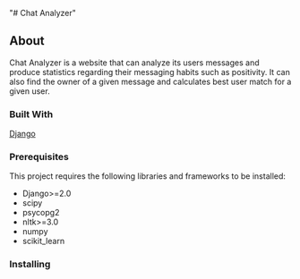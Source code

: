 "# Chat Analyzer" 

## About
Chat Analyzer is a website that can analyze its users messages and produce statistics regarding their messaging habits such as positivity.
It can also find the owner of a given message and calculates best user match for a given user. 
### Built With
 [Django](https://docs.djangoproject.com/en/2.0/)
### Prerequisites

This project requires the following libraries and frameworks to be installed:

* Django>=2.0
* scipy
* psycopg2
* nltk>=3.0
* numpy
* scikit_learn

### Installing

